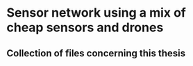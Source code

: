 # Sensor network using a mix of cheap sensors and drones

## Collection of files concerning this thesis
